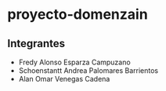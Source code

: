 # proyecto-domenzain

## Integrantes
- Fredy Alonso Esparza Campuzano
- Schoenstantt Andrea Palomares Barrientos
- Alan Omar Venegas Cadena
